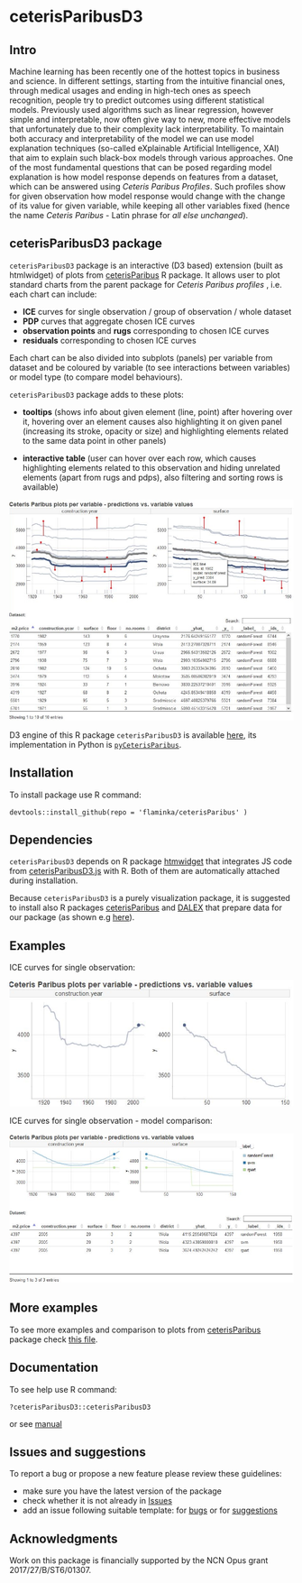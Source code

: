 # ceterisParibusD3

## Intro

Machine learning has been recently one of the hottest topics in business and science. In different settings, starting from the intuitive financial ones, through medical usages and ending in high-tech ones as speech recognition, people try to predict outcomes using different statistical models. Previously used algorithms such as linear regression, however simple and interpretable, now often give way to new, more effective models that unfortunately due to their complexity lack interpretability. To maintain both accuracy and interpretability of the model we can use model explanation techniques (so-called eXplainable Artificial Intelligence, XAI) that aim to explain such black-box models through various approaches. One of the most fundamental questions that can be posed regarding model explanation is how model response depends on features from a dataset, which can be answered using *Ceteris Paribus Profiles*. Such profiles show for given observation how model response would change with the change of its value for given variable, while keeping all other variables fixed (hence the name *Ceteris Paribus* - Latin phrase for *all else unchanged*).

## ceterisParibusD3 package

`ceterisParibusD3` package is an interactive (D3 based) extension (built as htmlwidget) of plots from [ceterisParibus]( https://github.com/pbiecek/ceterisParibus) R package. It allows user to plot standard charts from the parent package for *Ceteris Paribus profiles* , i.e. each chart can include:

- **ICE** curves for single observation / group of observation / whole dataset
- **PDP** curves that aggregate chosen ICE curves
- **observation points**  and **rugs** corresponding to chosen ICE curves
- **residuals** corresponding to chosen ICE curves

Each chart can be also divided into subplots (panels) per variable from dataset and be coloured by variable (to see interactions between variables) or model type (to compare model behaviours).

`ceterisParibusD3` package adds to these plots:

- **tooltips** (shows info about given element (line, point) after hovering over it, hovering over an element causes also highlighting it on given panel (increasing its stroke, opacity or size) and highlighting elements related to the same data point in other panels)

- **interactive table** (user can hover over each row, which causes highlighting elements related to this observation and hiding unrelated elements (apart from rugs and pdps), also filtering and sorting rows is available)

<center><img width="600" src="images/interactivity.jpg"></center>

D3 engine of this R package `ceterisParibusD3` is available [here](https://github.com/MI2DataLab/ceterisParibusExt/tree/master/ceterisParibusD3), its implementation in Python is [`pyCeterisParibus`](https://github.com/ModelOriented/pyCeterisParibus).

## Installation

To install package use R command:

```
devtools::install_github(repo = 'flaminka/ceterisParibus' )
```

## Dependencies

`ceterisParibusD3` depends on R package [htmwidget](https://www.htmlwidgets.org/) that integrates JS code from [ceterisParibusD3.js](https://github.com/MI2DataLab/ceterisParibusExt/tree/master/ceterisParibusD3) with R. Both of them are automatically attached during installation.

Because `ceterisParibusD3` is a purely visualization package, it is suggested to install also R packages [ceterisParibus](https://github.com/pbiecek/ceterisParibus) and [DALEX](https://github.com/pbiecek/DALEX) that prepare data for our package (as shown e.g [here](inst/htmlwidgets/examples/more_examples.html)).

## Examples

ICE curves for single observation:

<center><img width="600" src="images/individual_plot.jpg"></center>

ICE curves for single observation - model comparison:

<center><img width="600" src="images/mutlimodel_plot.jpg"></center>

## More examples

To see more examples and comparison to plots from [ceterisParibus]( https://github.com/pbiecek/ceterisParibus) package check [this file](inst/htmlwidgets/examples/more_examples.html).


## Documentation

To see help use R command:

```
?ceterisParibusD3::ceterisParibusD3
```

or see [manual](manual.pdf)


## Issues and suggestions

To report a bug or propose a new feature please review these guidelines:

* make sure you have the latest version of the package
* check whether it is not already in [Issues](https://github.com/flaminka/ceterisParibusD3/issues)
* add an issue following suitable template: for [bugs](https://github.com/flaminka/ceterisParibusD3/blob/master/bug_template.md) or for [suggestions](https://github.com/flaminka/ceterisParibusD3/blob/master/suggestion_template.md)

       
## Acknowledgments

Work on this package is financially supported by the NCN Opus grant 2017/27/B/ST6/01307.
     
       

